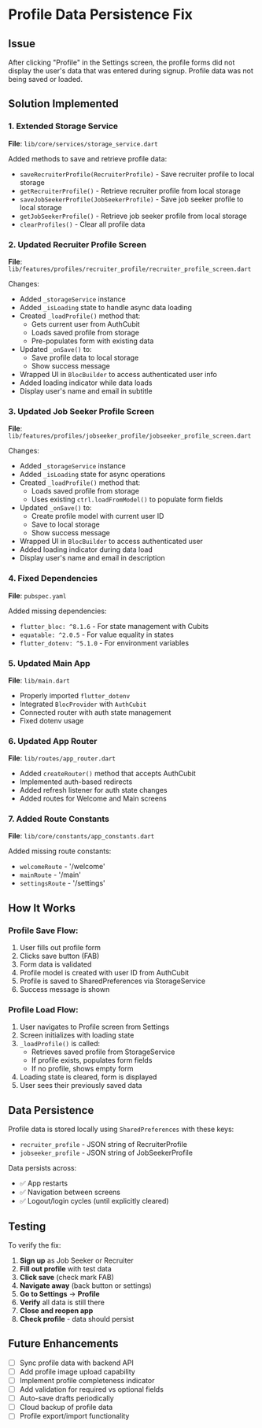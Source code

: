 # Profile Data Persistence Fix

## Issue
After clicking "Profile" in the Settings screen, the profile forms did not display the user's data that was entered during signup. Profile data was not being saved or loaded.

## Solution Implemented

### 1. Extended Storage Service
**File**: `lib/core/services/storage_service.dart`

Added methods to save and retrieve profile data:
- `saveRecruiterProfile(RecruiterProfile)` - Save recruiter profile to local storage
- `getRecruiterProfile()` - Retrieve recruiter profile from local storage
- `saveJobSeekerProfile(JobSeekerProfile)` - Save job seeker profile to local storage
- `getJobSeekerProfile()` - Retrieve job seeker profile from local storage
- `clearProfiles()` - Clear all profile data

### 2. Updated Recruiter Profile Screen
**File**: `lib/features/profiles/recruiter_profile/recruiter_profile_screen.dart`

Changes:
- Added `_storageService` instance
- Added `_isLoading` state to handle async data loading
- Created `_loadProfile()` method that:
  - Gets current user from AuthCubit
  - Loads saved profile from storage
  - Pre-populates form with existing data
- Updated `_onSave()` to:
  - Save profile data to local storage
  - Show success message
- Wrapped UI in `BlocBuilder` to access authenticated user info
- Added loading indicator while data loads
- Display user's name and email in subtitle

### 3. Updated Job Seeker Profile Screen
**File**: `lib/features/profiles/jobseeker_profile/jobseeker_profile_screen.dart`

Changes:
- Added `_storageService` instance  
- Added `_isLoading` state for async operations
- Created `_loadProfile()` method that:
  - Loads saved profile from storage
  - Uses existing `ctrl.loadFromModel()` to populate form fields
- Updated `_onSave()` to:
  - Create profile model with current user ID
  - Save to local storage
  - Show success message
- Wrapped UI in `BlocBuilder` to access authenticated user
- Added loading indicator during data load
- Display user's name and email in description

### 4. Fixed Dependencies
**File**: `pubspec.yaml`

Added missing dependencies:
- `flutter_bloc: ^8.1.6` - For state management with Cubits
- `equatable: ^2.0.5` - For value equality in states
- `flutter_dotenv: ^5.1.0` - For environment variables

### 5. Updated Main App
**File**: `lib/main.dart`

- Properly imported `flutter_dotenv`
- Integrated `BlocProvider` with `AuthCubit`
- Connected router with auth state management
- Fixed dotenv usage

### 6. Updated App Router
**File**: `lib/routes/app_router.dart`

- Added `createRouter()` method that accepts AuthCubit
- Implemented auth-based redirects
- Added refresh listener for auth state changes
- Added routes for Welcome and Main screens

### 7. Added Route Constants
**File**: `lib/core/constants/app_constants.dart`

Added missing route constants:
- `welcomeRoute` - '/welcome'
- `mainRoute` - '/main'  
- `settingsRoute` - '/settings'

## How It Works

### Profile Save Flow:
1. User fills out profile form
2. Clicks save button (FAB)
3. Form data is validated
4. Profile model is created with user ID from AuthCubit
5. Profile is saved to SharedPreferences via StorageService
6. Success message is shown

### Profile Load Flow:
1. User navigates to Profile screen from Settings
2. Screen initializes with loading state
3. `_loadProfile()` is called:
   - Retrieves saved profile from StorageService
   - If profile exists, populates form fields
   - If no profile, shows empty form
4. Loading state is cleared, form is displayed
5. User sees their previously saved data

## Data Persistence

Profile data is stored locally using `SharedPreferences` with these keys:
- `recruiter_profile` - JSON string of RecruiterProfile
- `jobseeker_profile` - JSON string of JobSeekerProfile

Data persists across:
- ✅ App restarts
- ✅ Navigation between screens
- ✅ Logout/login cycles (until explicitly cleared)

## Testing

To verify the fix:

1. **Sign up** as Job Seeker or Recruiter
2. **Fill out profile** with test data
3. **Click save** (check mark FAB)
4. **Navigate away** (back button or settings)
5. **Go to Settings** → **Profile**
6. **Verify** all data is still there
7. **Close and reopen app**
8. **Check profile** - data should persist

## Future Enhancements

- [ ] Sync profile data with backend API
- [ ] Add profile image upload capability
- [ ] Implement profile completeness indicator
- [ ] Add validation for required vs optional fields
- [ ] Auto-save drafts periodically
- [ ] Cloud backup of profile data
- [ ] Profile export/import functionality
